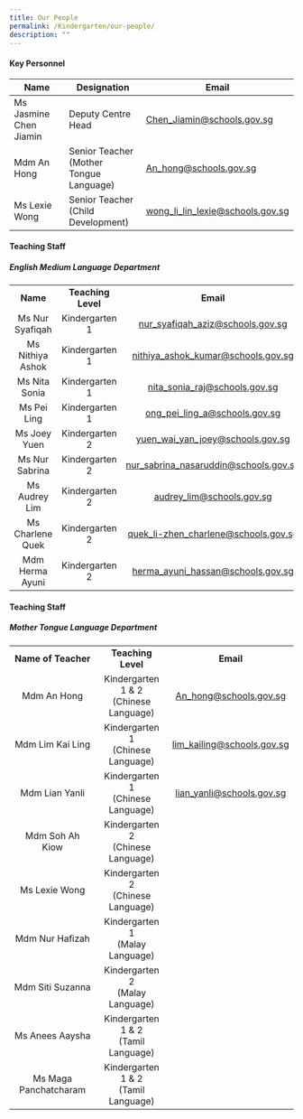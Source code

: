 ```yaml
---
title: Our People
permalink: /Kindergarten/our-people/
description: ""
---
```

#### Key Personnel


| **Name** | **Designation** | **Email** |
| -------- | -------- | -------- |
| Ms Jasmine Chen Jiamin      | Deputy Centre Head<br>    | Chen_Jiamin@schools.gov.sg    |
| Mdm An Hong       | Senior Teacher <br> (Mother Tongue Language)    | An_hong@schools.gov.sg    |
| Ms Lexie Wong      |  Senior Teacher <br> (Child Development)    | wong_li_lin_lexie@schools.gov.sg |

#### Teaching Staff
##### English Medium Language Department 

|   |   |    |
|:---:|:---:|:---:|
| **Name** | **Teaching Level** | **Email** | 
|  Ms Nur Syafiqah | Kindergarten 1 <br> |nur_syafiqah_aziz@schools.gov.sg |
|  Ms Nithiya Ashok |  Kindergarten 1<br> |nithiya_ashok_kumar@schools.gov.sg |
|  Ms Nita Sonia |  Kindergarten 1<br> |nita_sonia_raj@schools.gov.sg |
|  Ms Pei Ling  |  Kindergarten 1<br> |ong_pei_ling_a@schools.gov.sg |
|  Ms Joey Yuen |  Kindergarten 2<br> |yuen_wai_yan_joey@schools.gov.sg |
|  Ms Nur Sabrina |  Kindergarten 2<br> |nur_sabrina_nasaruddin@schools.gov.sg |
|  Ms Audrey Lim |   Kindergarten 2<br> |audrey_lim@schools.gov.sg |
|  Ms Charlene Quek |   Kindergarten 2<br> |quek_li-zhen_charlene@schools.gov.sg |
|  Mdm Herma Ayuni |   Kindergarten 2<br> |herma_ayuni_hassan@schools.gov.sg |




#### Teaching Staff
##### Mother Tongue Language Department  

||| |
|:---:|:---:|:---:|
| **Name of Teacher** | **Teaching Level** |**Email** |
| Mdm An Hong | Kindergarten 1 &amp; 2 <br> (Chinese Language)<br> |An_hong@schools.gov.sg |
| Mdm Lim Kai Ling | Kindergarten 1 <br>(Chinese Language)<br> |lim_kailing@schools.gov.sg |
| Mdm Lian Yanli | Kindergarten 1 <br>(Chinese Language)<br> |lian_yanli@schools.gov.sg |
| Mdm Soh Ah Kiow | Kindergarten 2 <br>(Chinese Language)<br> |
| Ms Lexie Wong  |  Kindergarten 2<br> (Chinese Language)<br> |
| Mdm Nur Hafizah | Kindergarten 1<br> (Malay Language)<br> |
| Mdm Siti Suzanna |  Kindergarten 2<br> (Malay Language)<br> |
|  Ms Anees Aaysha | Kindergarten 1 &amp; 2<br> (Tamil Language) |
| Ms Maga Panchatcharam | Kindergarten 1 &amp; 2<br> (Tamil Language) |